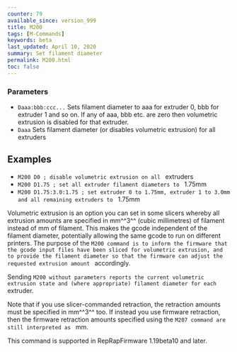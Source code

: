 ```yaml
---
counter: 79
available_since: version_999
title: M200
tags: [M-Commands] 
keywords: beta 
last_updated: April 10, 2020 
summary: Set filament diameter 
permalink: M200.html
toc: false 
---
```



### Parameters

* `Daaa:bbb:ccc...` Sets filament diameter to aaa for extruder 0, bbb for extruder 1 and so on. If any of aaa, bbb etc. are zero then volumetric extrusion is disabled for that extruder.
* `Daaa` Sets filament diameter (or disables volumetric extrusion) for all extruders

## Examples

* ` M200 D0 ; disable volumetric extrusion on all  ` extruders
* ` M200 D1.75 ; set all extruder filament diameters to  ` 1.75mm
* ` M200 D1.75:3.0:1.75 ; set extruder 0 to 1.75mm, extruder 1 to 3.0mm and all remaining extruders to  ` 1.75mm

Volumetric extrusion is an option you can set in some slicers whereby all extrusion amounts are specified in mm^^3^^ (cubic millimetres) of filament instead of mm of filament. This makes the gcode independent of the filament diameter, potentially allowing the same gcode to run on different printers. The purpose of the ` M200 command is to inform the firmware that the gcode input files have been sliced for volumetric extrusion, and to provide the filament diameter so that the firmware can adjust the requested extrusion amount  ` accordingly.

Sending ` M200 without parameters reports the current volumetric extrusion state and (where appropriate) filament diameter for each  ` extruder.

Note that if you use slicer-commanded retraction, the retraction amounts must be specified in mm^^3^^ too. If instead you use firmware retraction, then the firmware retraction amounts specified using the ` M207 command are still interpreted as  ` mm.

This command is supported in RepRapFirmware 1.19beta10 and later.

